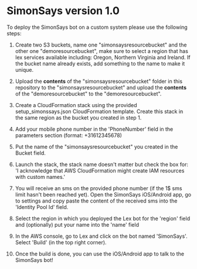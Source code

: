 # SimonSays version 1.0

To deploy the SimonSays bot on a custom system please use the following steps:

1. Create two S3 buckets, name one "simonsaysresourcebucket" and the other one "demoresourcebucket", make sure to select a region that has lex services available including: Oregon, Northern Virginia and Ireland. If the bucket name already exists, add something to the name to make it unique.

2. Upload the **contents** of the "simonsaysresourcebucket" folder in this repository to the "simonsaysresourcebucket" and upload the **contents** of the "demoresourcebucket" to the "demoresourcebucket".

3. Create a CloudFormation stack using the provided setup_simonssays.json CloudFormation template. Create this stack in the same region as the bucket you created in step 1.

4. Add your mobile phone number in the 'PhoneNumber' field in the parameters section (format: +31612345678)

5. Put the name of the "simonsaysresourcebucket" you created in the Bucket field.

6. Launch the stack, the stack name doesn't matter but check the box for: 'I acknowledge that AWS CloudFormation might create IAM resources with custom names.'

7. You will receive an sms on the provided phone number (if the 1$ sms limit hasn't been reached yet). Open the SimonSays iOS/Android app, go to settings and copy paste the content of the received sms into the 'Identity Pool Id' field.

8. Select the region in which you deployed the Lex bot for the 'region' field and (optionally) put your name into the 'name' field

9. In the AWS console, go to Lex and click on the bot named 'SimonSays'. Select 'Build' (in the top right corner).

10. Once the build is done, you can use the iOS/Android app to talk to the SimonSays bot!

